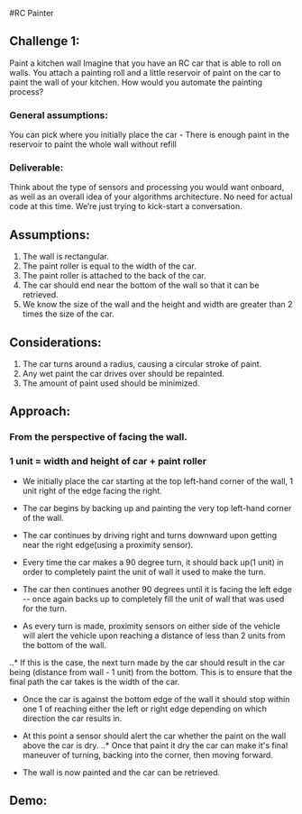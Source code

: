 #RC Painter

## Challenge 1:

Paint a kitchen wall Imagine that you have an RC car that is able to roll on walls.
You attach a painting roll and a little reservoir of paint on the car to paint the wall of your kitchen. How would you automate the painting process?

### General assumptions:

You can pick where you initially place the car - There is enough paint in the reservoir to paint the whole wall without refill

### Deliverable:

Think about the type of sensors and processing you would want onboard, as well as an overall idea of your algorithms architecture. No need for actual code at this time. We’re just trying to kick-start a conversation.

## Assumptions:

1. The wall is rectangular.
2. The paint roller is equal to the width of the car.
3. The paint roller is attached to the back of the car.
4. The car should end near the bottom of the wall so that it can be retrieved.
5. We know the size of the wall and the height and width are greater than 2 times the size of the car.

## Considerations:

1. The car turns around a radius, causing a circular stroke of paint.
2. Any wet paint the car drives over should be repainted.
3. The amount of paint used should be minimized.

## Approach:

### From the perspective of facing the wall.
### 1 unit = width and height of car + paint roller

* We initially place the car starting at the top left-hand corner of the wall, 1 unit right of the edge facing the right.

* The car begins by backing up and painting the very top left-hand corner of the wall.

* The car continues by driving right and turns downward upon getting near the right edge(using a proximity sensor).

* Every time the car makes a 90 degree turn, it should back up(1 unit) in order to completely paint the unit of wall it used to make the turn.

* The car then continues another 90 degrees until it is facing the left edge -- once again backs up to completely fill the unit of wall that was used for the turn.

* As every turn is made, proximity sensors on either side of the vehicle will alert the vehicle upon reaching a distance of less than 2 units from the bottom of the wall.

..* If this is the case, the next turn made by the car should result in the car being (distance from wall - 1 unit) from the bottom. This is to ensure that the final path the car takes is the width of the car.

* Once the car is against the bottom edge of the wall it should stop within one 1 of reaching either the left or right edge depending on which direction the car results in.

* At this point a sensor should alert the car whether the paint on the wall above the car is dry.
..* Once that paint it dry the car can make it's final maneuver of turning, backing into the corner, then moving forward.

* The wall is now painted and the car can be retrieved.

## Demo:
